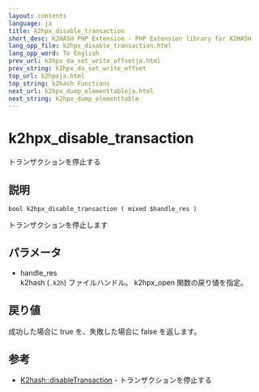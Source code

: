 ```yaml
---
layout: contents
language: ja
title: k2hpx_disable_transaction
short_desc: K2HASH PHP Extension - PHP Extension library for K2HASH
lang_opp_file: k2hpx_disable_transaction.html
lang_opp_word: To English
prev_url: k2hpx_da_set_write_offsetja.html
prev_string: k2hpx_da_set_write_offset
top_url: k2hpxja.html
top_string: k2hash Functions
next_url: k2hpx_dump_elementtableja.html
next_string: k2hpx_dump_elementtable
---
```


# k2hpx_disable_transaction
トランザクションを停止する

## 説明
```
bool k2hpx_disable_transaction ( mixed $handle_res )
```
トランザクションを停止します

## パラメータ
- handle_res  
k2hash (`.k2h`) ファイルハンドル。 k2hpx_open 関数の戻り値を指定。

## 戻り値
成功した場合に true を、失敗した場合に false を返します。 

## 参考
- [K2hash::disableTransaction](k2h_disabletransactionja.html) - トランザクションを停止する
